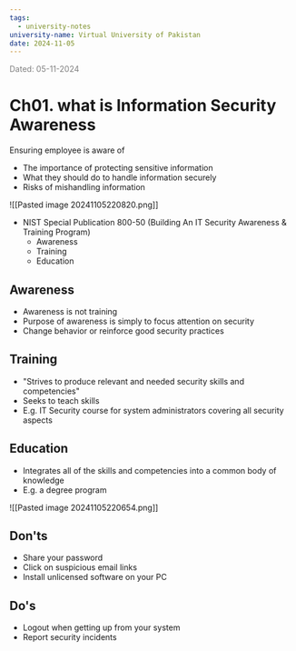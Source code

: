 ```yaml
---
tags:
  - university-notes
university-name: Virtual University of Pakistan
date: 2024-11-05
---
```



<span style="color: gray;">Dated: 05-11-2024</span>

# Ch01. what is Information Security Awareness

Ensuring employee is aware of  

- The importance of protecting sensitive information  
- What they should do to handle information securely  
- Risks of mishandling information

![[Pasted image 20241105220820.png]]

- NIST Special Publication 800-50 (Building An IT Security Awareness & Training Program)
    - Awareness
    - Training
    - Education

## Awareness

- Awareness is not training
- Purpose of awareness is simply to focus attention on security
- Change behavior or reinforce good security practices

## Training

- "Strives to produce relevant and needed security skills and competencies"
- Seeks to teach skills
- E.g. IT Security course for system administrators covering all security aspects

## Education

- Integrates all of the skills and competencies into a common body of knowledge
- E.g. a degree program

![[Pasted image 20241105220654.png]]

## Don'ts

- Share your password
- Click on suspicious email links
- Install unlicensed software on your PC

## Do's

- Logout when getting up from your system
- Report security incidents